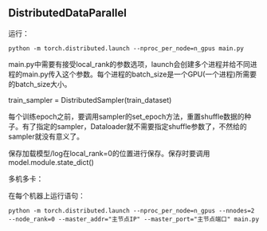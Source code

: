 ## DistributedDataParallel

运行：

```shell
python -m torch.distributed.launch --nproc_per_node=n_gpus main.py
```

main.py中需要有接受local_rank的参数选项，launch会创建多个进程并给不同进程的main.py传入这个参数。每个进程的batch_size是一个GPU(一个进程)所需要的batch_size大小。

train_sampler = DistributedSampler(train_dataset)

每个训练epoch之前，要调用sampler的set_epoch方法，重置shuffle数据的种子。有了指定的sampler，Dataloader就不需要指定shuffle参数了，不然给的sampler就没有意义了。

保存加载模型/log在local_rank=0的位置进行保存。保存时要调用model.module.state_dict()

多机多卡：

在每个机器上运行语句：

```shell
python -m torch.distributed.launch --nproc_per_node=n_gpus --nnodes=2 --node_rank=0 --master_addr="主节点IP" --master_port="主节点端口" main.py
```